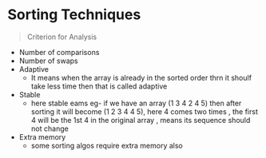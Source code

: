 # Sorting Techniques

> Criterion for Analysis

- Number of comparisons
- Number of swaps
- Adaptive
    - It means when the array is already in the sorted order thrn it shoulf take less time then that is called adaptive
- Stable
    - here stable eams eg- if we have an array (1 3 4 2 4 5) then after sorting it will become (1 2 3 4 4 5), here 4 comes two times , the first 4 will be the 1st 4 in the original array , means its sequence should not change
- Extra memory
    - some sorting algos require extra memory also

